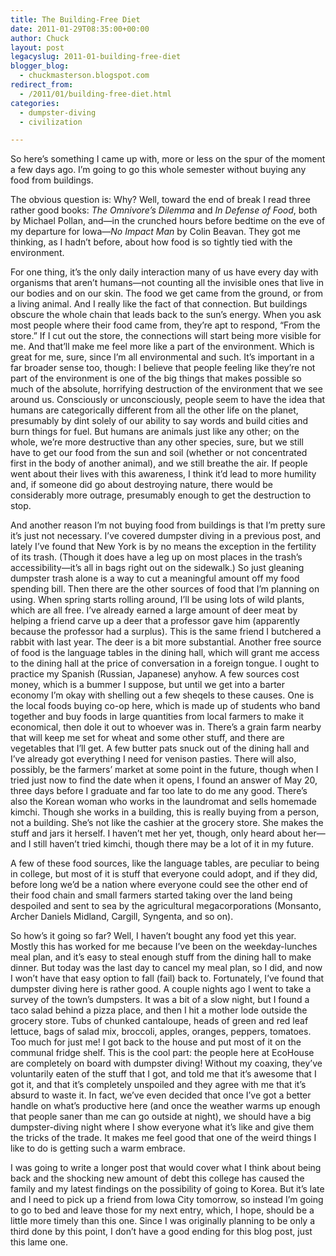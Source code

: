 ```yaml
---
title: The Building-Free Diet
date: 2011-01-29T08:35:00+00:00
author: Chuck
layout: post
legacyslug: 2011-01-building-free-diet
blogger_blog:
  - chuckmasterson.blogspot.com
redirect_from:
  - /2011/01/building-free-diet.html
categories:
  - dumpster-diving
  - civilization

---
```

So here’s something I came up with, more or less on the spur of the
moment a few days ago. I’m going to go this whole semester without buying
any food from buildings. 

The obvious question is: Why? Well, toward the end of break I read three rather
good books: *The Omnivore’s Dilemma* and *In Defense of Food*, both by
Michael Pollan, and—in the crunched hours before bedtime on the eve of my
departure for Iowa—*No Impact Man* by Colin Beavan. They got me thinking, as I
hadn’t before, about how food is so tightly tied with the environment.

For one thing, it’s the only daily interaction many of us have every day
with organisms that aren’t humans—not counting all the invisible ones
that live in our bodies and on our skin. The food we get came from the ground,
or from a living animal. And I really like the fact of that connection. But
buildings obscure the whole chain that leads back to the sun’s energy.
When you ask most people where their food came from, they’re apt to
respond, “From the store.” If I cut out the store, the connections
will start being more visible for me. And that’ll make me feel more like
a part of the environment. Which is great for me, sure, since I’m all
environmental and such. It’s important in a far broader sense too,
though: I believe that people feeling like they’re not part of the
environment is one of the big things that makes possible so much of the
absolute, horrifying destruction of the environment that we see around us.
Consciously or unconsciously, people seem to have the idea that humans are
categorically different from all the other life on the planet, presumably by
dint solely of our ability to say words and build cities and burn things for
fuel. But humans are animals just like any other; on the whole, we’re
more destructive than any other species, sure, but we still have to get our
food from the sun and soil (whether or not concentrated first in the body of
another animal), and we still breathe the air. If people went about their lives
with this awareness, I think it’d lead to more humility and, if someone
did go about destroying nature, there would be considerably more outrage,
presumably enough to get the destruction to stop.

And another reason I’m not buying food from buildings is that I’m
pretty sure it’s just not necessary. I’ve covered dumpster diving
in a previous post, and lately I’ve found that New York is by no means
the exception in the fertility of its trash. (Though it does have a leg up on
most places in the trash’s accessibility—it’s all in bags right out
on the sidewalk.) So just gleaning dumpster trash alone is a way to cut a
meaningful amount off my food spending bill. Then there are the other sources
of food that I’m planning on using. When spring starts rolling around,
I’ll be using lots of wild plants, which are all free. I’ve already
earned a large amount of deer meat by helping a friend carve up a deer that a
professor gave him (apparently because the professor had a surplus). This is
the same friend I butchered a rabbit with last year. The deer is a bit more
substantial. Another free source of food is the language tables in the dining
hall, which will grant me access to the dining hall at the price of
conversation in a foreign tongue. I ought to practice my Spanish (Russian,
Japanese) anyhow. A few sources cost money, which is a bummer I suppose, but
until we get into a barter economy I’m okay with shelling out a few
sheqels to these causes. One is the local foods buying co-op here, which is
made up of students who band together and buy foods in large quantities from
local farmers to make it economical, then dole it out to whoever was in.
There’s a grain farm nearby that will keep me set for wheat and some
other stuff, and there are vegetables that I’ll get. A few butter pats
snuck out of the dining hall and I’ve already got everything I need for
venison pasties. There will also, possibly, be the farmers’ market at
some point in the future, though when I tried just now to find the date when it
opens, I found an answer of May 20, three days before I graduate and far too
late to do me any good. There’s also the Korean woman who works in the
laundromat and sells homemade kimchi. Though she works in a building, this is
really buying from a person, not a building. She’s not like the cashier
at the grocery store. She makes the stuff and jars it herself. I haven’t
met her yet, though, only heard about her—and I still haven’t tried
kimchi, though there may be a lot of it in my future.

A few of these food sources, like the language tables, are peculiar to being in
college, but most of it is stuff that everyone could adopt, and if they did,
before long we’d be a nation where everyone could see the other end of
their food chain and small farmers started taking over the land being despoiled
and sent to sea by the agricultural megacorporations (Monsanto, Archer Daniels
Midland, Cargill, Syngenta, and so on).

So how’s it going so far? Well, I haven’t bought any food yet this
year. Mostly this has worked for me because I’ve been on the
weekday-lunches meal plan, and it’s easy to steal enough stuff from the
dining hall to make dinner. But today was the last day to cancel my meal plan,
so I did, and now I won’t have that easy option to fall (fail) back to.
Fortunately, I’ve found that dumpster diving here is rather good. A
couple nights ago I went to take a survey of the town’s dumpsters. It was
a bit of a slow night, but I found a taco salad behind a pizza place, and then
I hit a mother lode outside the grocery store. Tubs of chunked cantaloupe,
heads of green and red leaf lettuce, bags of salad mix, broccoli, apples,
oranges, peppers, tomatoes. Too much for just me! I got back to the house and
put most of it on the communal fridge shelf. This is the cool part: the people
here at EcoHouse are completely on board with dumpster diving! Without my
coaxing, they’ve voluntarily eaten of the stuff that I got, and told me
that it’s awesome that I got it, and that it’s completely unspoiled
and they agree with me that it’s absurd to waste it. In fact, we’ve
even decided that once I’ve got a better handle on what’s
productive here (and once the weather warms up enough that people saner than me
can go outside at night), we should have a big dumpster-diving night where I
show everyone what it’s like and give them the tricks of the trade. It
makes me feel good that one of the weird things I like to do is getting such a
warm embrace.

I was going to write a longer post that would cover what I think about being
back and the shocking new amount of debt this college has caused the family and
my latest findings on the possibility of going to Korea. But it’s late
and I need to pick up a friend from Iowa City tomorrow, so instead I’m
going to go to bed and leave those for my next entry, which, I hope, should be
a little more timely than this one. Since I was originally planning to be only
a third done by this point, I don’t have a good ending for this blog
post, just this lame one.



